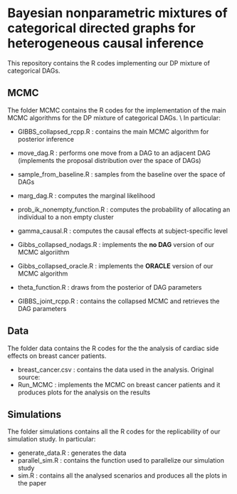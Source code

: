 # Bayesian nonparametric mixtures of categorical directed graphs for heterogeneous causal inference

This repository contains the R codes implementing our DP mixture of categorical DAGs.

## MCMC
The folder MCMC contains the R codes for the implementation of the main MCMC algorithms for the DP mixture of categorical DAGs.  \\
In particular: 
  * GIBBS_collapsed_rcpp.R       : contains the main MCMC algorithm for posterior inference
  * move_dag.R                   : performs one move from a DAG to an adjacent DAG (implements the proposal distribution
  over the space of DAGs)
  * sample_from_baseline.R       : samples from the baseline over the space of DAGs
  * marg_dag.R                   : computes the marginal likelihood
  * prob_ik_nonempty_function.R  : computes the probability of allocating an individual to a non empty cluster
  * gamma_causal.R               : computes the causal effects at subject-specific level

  * Gibbs_collapsed_nodags.R     : implements the **no DAG** version of our MCMC algoriithm  
  * Gibbs_collapsed_oracle.R     : implements the **ORACLE** version of our MCMC algorithm 
  * theta_function.R             : draws from the posterior of DAG parameters
  * GIBBS_joint_rcpp.R           : contains the collapsed MCMC and retrieves the DAG parameters 
  
## Data
The folder data contains the R codes for the the analysis of cardiac side effects on breast cancer patients. 

 * breast_cancer.csv  : contains the data used in the analysis. Original source: 
 * Run_MCMC           : implements the MCMC on breast cancer patients and it produces plots for the analysis on the results

## Simulations 
The folder simulations contains all the R codes for the replicability of our simulation study. In particular:

  * generate_data.R     : generates the data
  * parallel_sim.R      : contains the function used to parallelize our simulation study
  * sim.R               : contains all the analysed scenarios and produces all the plots in the paper


